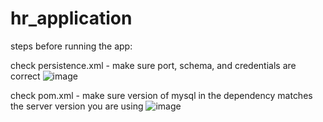 # hr_application

steps before running the app:

check persistence.xml - make sure port, schema, and credentials are correct
![image](https://user-images.githubusercontent.com/70690853/230493664-e3573560-e352-4846-b131-bcc66e86079b.png)

check pom.xml - make sure version of mysql in the dependency matches the server version you are using
![image](https://user-images.githubusercontent.com/70690853/230493780-22685882-e176-4f74-b057-9218f190686f.png)
